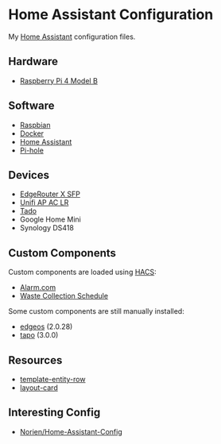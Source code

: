 # Home Assistant Configuration

My [Home Assistant](https://home-assistant.io/) configuration files.

## Hardware

* [Raspberry Pi 4 Model B](https://www.raspberrypi.com/products/raspberry-pi-4-model-b/)

## Software

* [Raspbian](https://www.raspbian.org/)
* [Docker](https://www.docker.com/)
* [Home Assistant](https://home-assistant.io/)
* [Pi-hole](https://pi-hole.net/)

## Devices

* [EdgeRouter X SFP](https://eu.store.ui.com/eu/en/products/er-x-sfp)
* [Unifi AP AC LR](https://eu.store.ui.com/eu/en/products/unifi-ac-lr)
* [Tado](https://www.tado.com/gb-en)
* Google Home Mini
* Synology DS418

## Custom Components

Custom components are loaded using [HACS](https://hacs.xyz):

* [Alarm.com](https://github.com/pyalarmdotcom/alarmdotcom)
* [Waste Collection Schedule](https://github.com/mampfes/hacs_waste_collection_schedule)

Some custom components are still manually installed:

* [edgeos](https://github.com/elad-bar/ha-edgeos) (2.0.28)
* [tapo](https://github.com/petretiandrea/home-assistant-tapo-p100/) (3.0.0)

## Resources

* [template-entity-row](https://github.com/thomasloven/lovelace-template-entity-row/)
* [layout-card](https://github.com/thomasloven/lovelace-layout-card)

## Interesting Config

* [Norien/Home-Assistant-Config](https://github.com/Norien/Home-Assistant-Config/)
